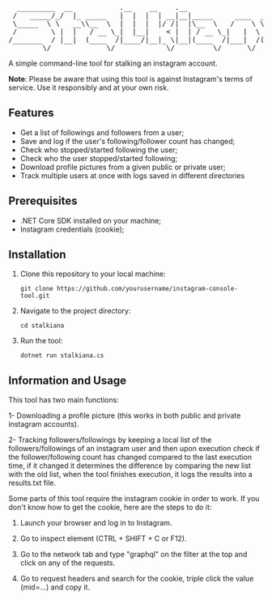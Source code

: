 <pre>
  _________  __           .__    __    .__                         
 /   _____/_/  |_ _____   |  |  |  | __|__|_____     ____  _____   
 \_____  \ \   __\\__  \  |  |  |  |/ /|  |\__  \   /    \ \__  \  
 /        \ |  |   / __ \_|  |__|    < |  | / __ \_|   |  \ / __ \_
/_______  / |__|  (____  /|____/|__|_ \|__|(____  /|___|  /(____  /
        \/             \/            \/         \/      \/      \/ 
</pre>

A simple command-line tool for stalking an instagram account.

**Note**: Please be aware that using this tool is against Instagram's terms of service. Use it responsibly and at your own risk.

## Features

- Get a list of followings and followers from a user;
- Save and log if the user's following/follower count has changed;
- Check who stopped/started following the user;
- Check who the user stopped/started following;
- Download profile pictures from a given public or private user;
- Track multiple users at once with logs saved in different directories

## Prerequisites

- .NET Core SDK installed on your machine;
- Instagram credentials (cookie);

## Installation

1. Clone this repository to your local machine:

   ```shell
   git clone https://github.com/yourusername/instagram-console-tool.git
   ```

2. Navigate to the project directory:

    ```shell
    cd stalkiana
    ```

3. Run the tool:

    ```shell
    dotnet run stalkiana.cs
    ```

## Information and Usage

This tool has two main functions:

1- Downloading a profile picture (this works in both public and private instagram accounts).

2- Tracking followers/followings by keeping a local list of the followers/followings of an instagram user and then upon execution check if the follower/following count has changed compared to the last execution time, if it changed it determines the difference by comparing the new list with the old list, when the tool finishes execution, it logs the results into a results.txt file.

Some parts of this tool require the instagram cookie in order to work.
If you don't know how to get the cookie, here are the steps to do it:


1. Launch your browser and log in to Instagram.


2. Go to inspect element (CTRL + SHIFT + C or F12).


3. Go to the network tab and type "graphql" on the filter at the top and click on any of the requests.


4. Go to request headers and search for the cookie, triple click the value (mid=...) and copy it.